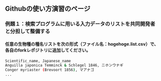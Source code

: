 ## Githubの使い方演習のページ

### 例題１：検索プログラムに用いる入力データのリストを共同開発者と分担して整備する

#### 任意の生物種の種名リストを次の形式（ファイル名：hogehoge.list.csv）で、各自のforkレポジトリに追加してください。

```bash
Scientific_name, Japanese_name
Anguilla japonica Temminck & Schlegel 1846, ニホンウナギ
Conger myriaster (Brevoort 1856), マアナゴ
...
```




